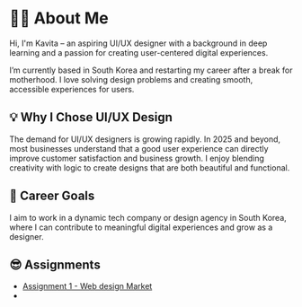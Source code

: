 # 👩‍💻 About Me

Hi, I'm Kavita – an aspiring UI/UX designer with a background in deep learning and a passion for creating user-centered digital experiences. 

I’m currently based in South Korea and restarting my career after a break for motherhood. I love solving design problems and creating smooth, accessible experiences for users.

## 💡 Why I Chose UI/UX Design

The demand for UI/UX designers is growing rapidly. In 2025 and beyond, most businesses understand that a good user experience can directly improve customer satisfaction and business growth. I enjoy blending creativity with logic to create designs that are both beautiful and functional.

## 🧭 Career Goals

I aim to work in a dynamic tech company or design agency in South Korea, where I can contribute to meaningful digital experiences and grow as a designer.

## 😎 Assignments
- [Assignment 1 - Web design Market](./assignment-1/README.md)
- 
